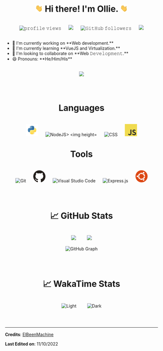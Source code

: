 <div align="center">
  <h1 align="center">
    <img src="GIF/hi.gif" width="24px">
    Hi there! I'm Ollie.
    <img src="GIF/hi.gif" width="24px" />
  </h1>

  <br>

  <div align="center">
    <img src="https://gpvc.arturio.dev/ElBeenMachine" alt="𝚙𝚛𝚘𝚏𝚒𝚕𝚎 𝚟𝚒𝚎𝚠𝚜" style="margin: 0 10px">
    <img src = "https://img.shields.io/discord/506436049816518657?color=5865F2&label=Discord&logo=Discord&logoColor=5865F2&style=flat-square" style="margin: 0 10px">
    <img alt="𝙶𝚒𝚝𝙷𝚞𝚋 𝚏𝚘𝚕𝚕𝚘𝚠𝚎𝚛𝚜" src="https://img.shields.io/github/followers/ElBeenMachine?logo=Github&label=Followers&style=flat-square" style="margin: 0 10px">
    <img src="https://img.shields.io/github/stars/ElBeenMachine?logo=Github&label=Stars&style=flat-square"  style="margin: 0 10px">
  </div>

  <br>

  <ul align="left">
    <li>🔭 I'm currently working on **Web development.**</li>
    <li>🌱 I'm currently learning **VueJS and Virtualization.**</li>
    <li>👯 I'm looking to collaborate on **Web 𝙳𝚎𝚟𝚎𝚕𝚘𝚙𝚖𝚎𝚗𝚝.**</li>
    <li>😄 Pronouns: **He/Him/His**</li>
  </ul>

  <br>

  <div align="center">
    <img align="center" src="https://github-readme-streak-stats.herokuapp.com/?user=ElBeenMachine&theme=dark&hide_border=false"/>
  </div>
</div>

<br><br>

<div align="center">
  <h1>Languages</h1>

  <br>

  <img height="40" width="40" src="https://raw.githubusercontent.com/github/explore/80688e429a7d4ef2fca1e82350fe8e3517d3494d/topics/python/python.png" style="margin: 0 10px" alt="Python">
  <img height="40" width="40" src="https://seeklogo.com/images/N/nodejs-logo-FBE122E377-seeklogo.com.png" style="margin: 0 10px" alt="NodeJS>
  <img height="40" width="40" src="https://raw.githubusercontent.com/github/explore/80688e429a7d4ef2fca1e82350fe8e3517d3494d/topics/html/html.png" style="margin: 0 10px" alt="HTML">
  <img height="40" width="40" src="https://cdn.iconscout.com/icon/free/png-256/css-131-722685.png" style="margin: 0 10px" alt="CSS">
  <img height="40" width="40" src="https://raw.githubusercontent.com/github/explore/80688e429a7d4ef2fca1e82350fe8e3517d3494d/topics/javascript/javascript.png" style="margin: 0 10px" alt="JavaScript">

  <br>

  <h1>Tools</h1>

  <br>

  <img height="40" width="40" src="https://upload.wikimedia.org/wikipedia/commons/thumb/3/3f/Git_icon.svg/1024px-Git_icon.svg.png" style="margin: 0 10px" alt="Git">
  <img height="40" width="40" src="https://raw.githubusercontent.com/github/explore/80688e429a7d4ef2fca1e82350fe8e3517d3494d/topics/github-api/github-api.png" style="margin: 0 10px" alt="GitHub">
  <img height="40" width="40" src="https://upload.wikimedia.org/wikipedia/commons/thumb/9/9a/Visual_Studio_Code_1.35_icon.svg/1024px-Visual_Studio_Code_1.35_icon.svg.png" style="margin: 0 10px" alt="Visual Studio Code">
  <img height="40" width="40" src="https://encrypted-tbn0.gstatic.com/images?q=tbn:ANd9GcRT1PKsfJXnxOqnTRiIZ8VcdJDYBXD-qZnnpw&usqp=CAU" style="margin: 0 10px" alt="Express.js">
  <img height="40" width="40" src="https://raw.githubusercontent.com/github/explore/80688e429a7d4ef2fca1e82350fe8e3517d3494d/topics/ubuntu/ubuntu.png" style="margin: 0 10px" alt="Ubuntu">
</div>

<br><br>

<div align="center">
  <h1 align="center">📈 GitHub Stats</h1>

  <br>

  <div align="center">
    <img src="https://github-readme-stats.vercel.app/api?username=ElBeenMachine&show_icons=true&hide_border=false&title_color=94b4a4&amp&icon_color=FFFFFF&amp&text_color=FFFFFF&amp&bg_color=000000&count_private=true&include_all_commits=true" width="45%"/>
    &nbsp; &nbsp; &nbsp; &nbsp;
    <img src="https://github-readme-stats.vercel.app/api/top-langs/?username=ElBeenMachine&text_color=FFFFFF&bg_color=000000&title_color=94b4a4&langs_count=15&layout=compact&hide_border=true" width="45%"/>
  </div>

  <br>

  <img src = "https://activity-graph.herokuapp.com/graph?username=ElBeenMachine&theme=react-dark&hide_border=false&area=true" alt = "GitHub Graph">
</div>

<br><br>

<div align="center">
  <h1>📈 WakaTime Stats</h1>

  <br>

  <div align="center">
  	<img alt="Light" src="https://wakatime.com/share/@a91335c6-dcba-4383-9fe1-8bfa184501c4/764670d2-6042-47bd-b430-14292ed4bcc7.svg" width="45%">
    &nbsp; &nbsp; &nbsp; &nbsp;
    <img alt="Dark" src="https://wakatime.com/share/@a91335c6-dcba-4383-9fe1-8bfa184501c4/be06487d-eea2-4b5c-bc87-99a216f144af.svg" width="45%">
  </div>
</div>

<br><br>

-----

**Credits**: [ElBeenMachine](https://github.com/ElBeenMachine)

**Last Edited on**: 11/10/2022